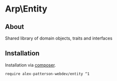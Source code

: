 
# Arp\Entity

## About

Shared library of domain objects, traits and interfaces

## Installation

Installation via [composer](https://getcomposer.org).

    require alex-patterson-webdev/entity ^1
